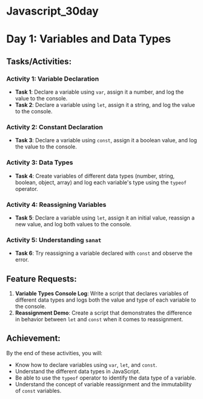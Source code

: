 # Javascript_30day

# Day 1: Variables and Data Types

## Tasks/Activities:

### Activity 1: Variable Declaration
- **Task 1**: Declare a variable using `var`, assign it a number, and log the value to the console.
- **Task 2**: Declare a variable using `let`, assign it a string, and log the value to the console.

### Activity 2: Constant Declaration
- **Task 3**: Declare a variable using `const`, assign it a boolean value, and log the value to the console.

### Activity 3: Data Types
- **Task 4**: Create variables of different data types (number, string, boolean, object, array) and log each variable's type using the `typeof` operator.

### Activity 4: Reassigning Variables
- **Task 5**: Declare a variable using `let`, assign it an initial value, reassign a new value, and log both values to the console.

### Activity 5: Understanding `sanat`
- **Task 6**: Try reassigning a variable declared with `const` and observe the error.

## Feature Requests:

1. **Variable Types Console Log**: Write a script that declares variables of different data types and logs both the value and type of each variable to the console.
2. **Reassignment Demo**: Create a script that demonstrates the difference in behavior between `let` and `const` when it comes to reassignment.

## Achievement:

By the end of these activities, you will:
- Know how to declare variables using `var`, `let`, and `const`.
- Understand the different data types in JavaScript.
- Be able to use the `typeof` operator to identify the data type of a variable.
- Understand the concept of variable reassignment and the immutability of `const` variables.
